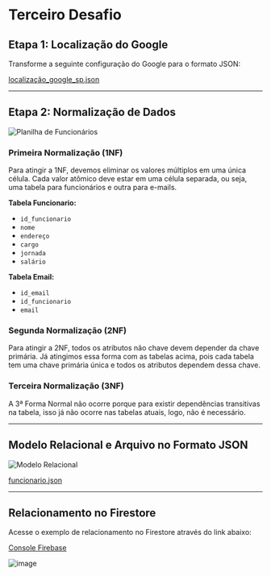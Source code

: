 # Terceiro Desafio

## Etapa 1: Localização do Google
Transforme a seguinte configuração do Google para o formato JSON:

[localização_google_sp.json](https://github.com/user-attachments/files/15541022/localizacao_google_sp.json)

---

## Etapa 2: Normalização de Dados

![Planilha de Funcionários](https://github.com/gumarson/SQL-Querys/assets/155173740/10925942-c255-4763-affb-174fd2c9dea5)

### Primeira Normalização (1NF)
Para atingir a 1NF, devemos eliminar os valores múltiplos em uma única célula. Cada valor atômico deve estar em uma célula separada, ou seja, uma tabela para funcionários e outra para e-mails.

**Tabela Funcionario:**
- `id_funcionario`
- `nome`
- `endereço`
- `cargo`
- `jornada`
- `salário`

**Tabela Email:**
- `id_email`
- `id_funcionario`
- `email`

### Segunda Normalização (2NF)
Para atingir a 2NF, todos os atributos não chave devem depender da chave primária. Já atingimos essa forma com as tabelas acima, pois cada tabela tem uma chave primária única e todos os atributos dependem dessa chave.

### Terceira Normalização (3NF)
A 3ª Forma Normal não ocorre porque para existir dependências transitivas na tabela, isso já não ocorre nas tabelas atuais, logo, não é necessário.

---

## Modelo Relacional e Arquivo no Formato JSON

![Modelo Relacional](https://github.com/gumarson/SQL-Querys/assets/155173740/4b50dc27-4484-4074-bb8a-b732c1bd7311)

[funcionario.json](https://github.com/user-attachments/files/15541070/funcionario.json)

---

## Relacionamento no Firestore

Acesse o exemplo de relacionamento no Firestore através do link abaixo:

[Console Firebase](https://console.firebase.google.com/u/0/project/first-project-aaa82/firestore/databases/-default-/data/~2FAnimais~2FGarfield?hl=pt)

![image](https://github.com/gumarson/SQL-Querys/assets/155173740/80346f81-9606-4e37-9abc-13676484cd78)








